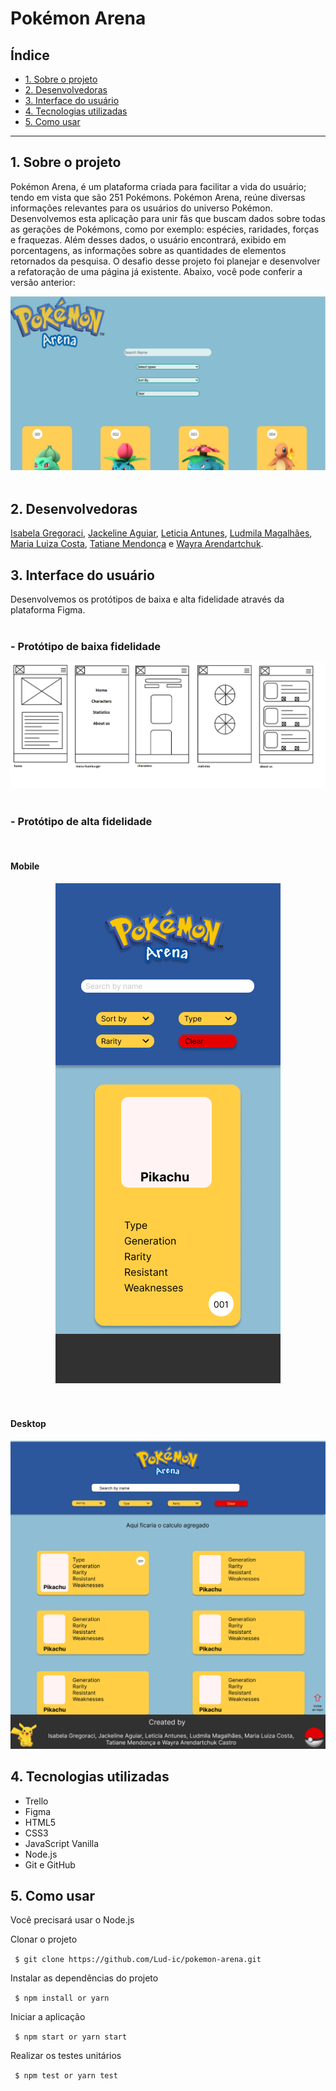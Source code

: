 # Pokémon Arena

## Índice

- [1. Sobre o projeto](#1-sobre-o-projeto)
- [2. Desenvolvedoras](#2-desenvolvedoras)
- [3. Interface do usuário](#3-interface-do-usuario)
- [4. Tecnologias utilizadas](#4-tecnologias-utilizadas)
- [5. Como usar](#5-como-usar)

---

## 1. Sobre o projeto

Pokémon Arena, é um plataforma criada para facilitar a vida do usuário; tendo em vista que são 251 Pokémons. Pokémon Arena, reúne diversas informações relevantes para os usuários do universo Pokémon. Desenvolvemos esta aplicação para unir fãs que buscam dados sobre todas as gerações de Pokémons, como por exemplo: espécies, raridades, forças e fraquezas. Além desses dados, o usuário encontrará, exibido em porcentagens, as informações sobre as quantidades de elementos retornados da pesquisa. O desafio desse projeto foi planejar e desenvolver a refatoração de uma página já existente. Abaixo, você pode conferir a versão anterior:

<img src= "./src/image/versaoantiga.png"/>
<br>
<br>


## 2. Desenvolvedoras
[Isabela Gregoraci](https://github.com/Gregisa), [Jackeline Aguiar](https://github.com/JackeAguiar), [Leticia Antunes](https://github.com/leticiaantunesjpeg), [Ludmila Magalhães](https://github.com/Lud-ic), [Maria Luiza Costa](https://github.com/MariaLuizaSantana), [Tatiane Mendonça](https://github.com/Tati-Mendonca) e [Wayra Arendartchuk](https://github.com/WayraArendartchukCastro).

## 3. Interface do usuário

Desenvolvemos os protótipos de baixa e alta fidelidade através da plataforma Figma.
<br>
<br>

### - Protótipo de baixa fidelidade


<img src= "./src/image/prototipobaixa.png"/>
<br>
<br>

### - Protótipo de alta fidelidade
<br>

#### Mobile
<div align="center"><img  src="./src/image/mobileAndroid.png"/></div>
<br>
<br>


#### Desktop
<img src="./src/image/desktop.png"/>

## 4. Tecnologias utilizadas

- Trello
- Figma
- HTML5
- CSS3
- JavaScript Vanilla
- Node.js
- Git e GitHub




## 5. Como usar

Você precisará usar o Node.js

Clonar o projeto

` $ git clone https://github.com/Lud-ic/pokemon-arena.git`

Instalar as dependências do projeto

` $ npm install or yarn`

Iniciar a aplicação

` $ npm start or yarn start`

Realizar os testes unitários

` $ npm test or yarn test`
